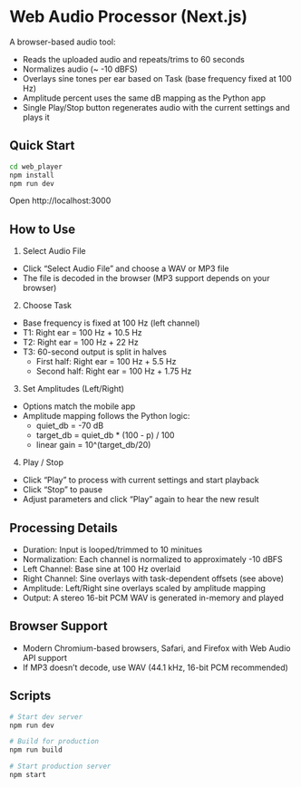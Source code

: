 # Web Audio Processor (Next.js)

A browser-based audio tool:
- Reads the uploaded audio and repeats/trims to 60 seconds
- Normalizes audio (~ -10 dBFS)
- Overlays sine tones per ear based on Task (base frequency fixed at 100 Hz)
- Amplitude percent uses the same dB mapping as the Python app
- Single Play/Stop button regenerates audio with the current settings and plays it

## Quick Start

```bash
cd web_player
npm install
npm run dev
```

Open http://localhost:3000

## How to Use

1) Select Audio File
- Click “Select Audio File” and choose a WAV or MP3 file
- The file is decoded in the browser (MP3 support depends on your browser)

2) Choose Task
- Base frequency is fixed at 100 Hz (left channel)
- T1: Right ear = 100 Hz + 10.5 Hz
- T2: Right ear = 100 Hz + 22 Hz
- T3: 60-second output is split in halves
  - First half: Right ear = 100 Hz + 5.5 Hz
  - Second half: Right ear = 100 Hz + 1.75 Hz

3) Set Amplitudes (Left/Right)
- Options match the mobile app
- Amplitude mapping follows the Python logic:
  - quiet_db = -70 dB 
  - target_db = quiet_db * (100 - p) / 100
  - linear gain = 10^(target_db/20)

4) Play / Stop
- Click “Play” to process with current settings and start playback
- Click “Stop” to pause
- Adjust parameters and click “Play” again to hear the new result

## Processing Details

- Duration: Input is looped/trimmed to 10 minitues
- Normalization: Each channel is normalized to approximately -10 dBFS
- Left Channel: Base sine at 100 Hz overlaid
- Right Channel: Sine overlays with task-dependent offsets (see above)
- Amplitude: Left/Right sine overlays scaled by amplitude mapping
- Output: A stereo 16-bit PCM WAV is generated in-memory and played

## Browser Support
- Modern Chromium-based browsers, Safari, and Firefox with Web Audio API support
- If MP3 doesn’t decode, use WAV (44.1 kHz, 16-bit PCM recommended)

## Scripts

```bash
# Start dev server
npm run dev

# Build for production
npm run build

# Start production server
npm start
```
